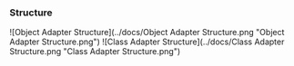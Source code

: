 ### Structure
![Object Adapter Structure](../docs/Object Adapter Structure.png "Object Adapter Structure.png")
![Class Adapter Structure](../docs/Class Adapter Structure.png "Class Adapter Structure.png")